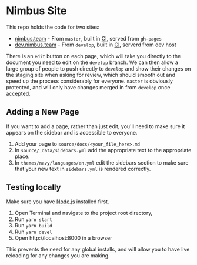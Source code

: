 # Nimbus Site

This repo holds the code for two sites:

* [nimbus.team](https://nimbus.team) - From `master`, built in [CI](https://ci.status.im/job/misc/job/nimbus.team/), served from `gh-pages`
* [dev.nimbus.team](https://dev.nimbus.team) - From `develop`, built in [CI](https://ci.status.im/job/misc/job/dev.nimbus.team/), serverd from dev host

There is an `edit` button on each page, which will take you directly to the document you need to edit on the `develop` branch. We can then allow a large group of people to push directly to `develop` and show their changes on the staging site when asking for review, which should smooth out and speed up the process considerably for everyone. `master` is obviously protected, and will only have changes merged in from `develop` once accepted.

## Adding a New Page

If you want to add a page, rather than just edit, you'll need to make sure it appears on the sidebar and is accessible to everyone.

1. Add your page to `source/docs/<your_file_here>.md`
2. In `source/_data/sidebars.yml` add the appropriate text to the appropriate place.
3. In `themes/navy/languages/en.yml` edit the sidebars section to make sure that your new text in `sidebars.yml` is rendered correctly.

## Testing locally

Make sure you have [Node.js](https://nodejs.org/) installed first.

1. Open Terminal and navigate to the project root directory,
2. Run `yarn start`
3. Run `yarn build`
4. Run `yarn devel`
5. Open http://localhost:8000 in a browser

This prevents the need for any global installs, and will allow you to have live reloading for any changes you are making.
